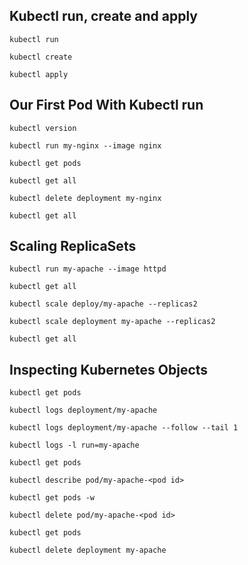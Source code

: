 
## Kubectl run, create and apply

    kubectl run
    
    kubectl create
    
    kubectl apply

## Our First Pod With Kubectl run

    kubectl version
    
    kubectl run my-nginx --image nginx
    
    kubectl get pods
    
    kubectl get all
    
    kubectl delete deployment my-nginx
    
    kubectl get all

## Scaling ReplicaSets

    kubectl run my-apache --image httpd
    
    kubectl get all
    
    kubectl scale deploy/my-apache --replicas2
    
    kubectl scale deployment my-apache --replicas2
    
    kubectl get all

## Inspecting Kubernetes Objects

    kubectl get pods
    
    kubectl logs deployment/my-apache
    
    kubectl logs deployment/my-apache --follow --tail 1
    
    kubectl logs -l run=my-apache
    
    kubectl get pods
    
    kubectl describe pod/my-apache-<pod id>
    
    kubectl get pods -w
    
    kubectl delete pod/my-apache-<pod id>
    
    kubectl get pods
    
    kubectl delete deployment my-apache
    


 





